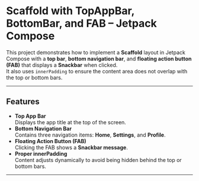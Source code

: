 # Scaffold with TopAppBar, BottomBar, and FAB – Jetpack Compose

This project demonstrates how to implement a **Scaffold** layout in Jetpack Compose with a **top bar**, **bottom navigation bar**, and **floating action button (FAB)** that displays a **Snackbar** when clicked.  
It also uses `innerPadding` to ensure the content area does not overlap with the top or bottom bars.

---

## Features
- **Top App Bar**  
  Displays the app title at the top of the screen.
- **Bottom Navigation Bar**  
  Contains three navigation items: **Home**, **Settings**, and **Profile**.
- **Floating Action Button (FAB)**  
  Clicking the FAB shows a **Snackbar message**.
- **Proper innerPadding**  
  Content adjusts dynamically to avoid being hidden behind the top or bottom bars.

---

